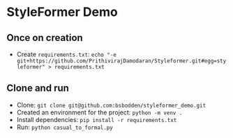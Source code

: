 # StyleFormer Demo

## Once on creation
- Create `requirements.txt`: `echo "-e git+https://github.com/PrithivirajDamodaran/Styleformer.git#egg=styleformer" > requirements.txt`

## Clone and run

- Clone: `git clone git@github.com:bsbodden/styleformer_demo.git`
- Created an environment for the project: `python -m venv .`
- Install dependencies: `pip install -r requirements.txt`
- Run: `python casual_to_formal.py`